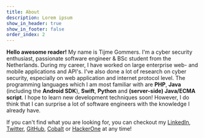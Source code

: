 ```yaml
---
title: About
description: Lorem ipsum
show_in_header: true
show_in_footer: false
order_index: 2
---
```


**Hello awesome reader!** My name is Tijme Gommers. I'm a cyber security enthusiast, passionate software engineer & BSc student from the Netherlands. During my career, I have worked on large enterprise web- and mobile applications and API's. I've also done a lot of research on cyber security, especially on web application and internet protocol level. The programming languages which I am most familiar with are **PHP**, **Java** (including the **Android SDK**), **Swift**, **Python** and **(server-side) Java/ECMA script**. I hope to learn new development techniques soon! However, I do think that I can surprise a lot of software engineers with the knowledge I already have. 

If you can't find what you are looking for, you can checkout my <a href="https://www.linkedin.com/in/tijme" rel="noopener" target="_blank">LinkedIn</a>, <a href="https://twitter.com/finnwea" rel="noopener" target="_blank">Twitter</a>, <a href="https://github.com/tijme" rel="noopener" target="_blank">GitHub</a>, <a href="https://app.cobalt.io/tijme" rel="noopener" target="_blank">Cobalt</a> or <a href="https://hackerone.com/tijme" rel="noopener" target="_blank">HackerOne</a> at any time! 